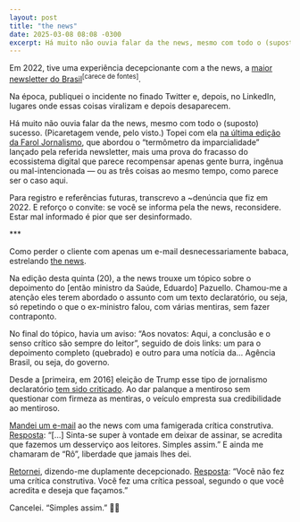 ```yaml
---
layout: post
title: "the news"
date: 2025-03-08 08:08 -0300
excerpt: Há muito não ouvia falar da the news, mesmo com todo o (suposto) sucesso. Topei com ela na última edição da Farol Jornalismo.
---
```

Em 2022, tive uma experiência decepcionante com a the news, a <a href="https://www.niemanlab.org/reading/the-news-might-be-the-most-successful-newsletter-youve-never-heard-of/">maior newsletter do Brasil</a><sup>[carece de fontes]</sup>.

Na época, publiquei o incidente no finado Twitter e, depois, no LinkedIn, lugares onde essas coisas viralizam e depois desaparecem.

Há muito não ouvia falar da the news, mesmo com todo o (suposto) sucesso. (Picaretagem vende, pelo visto.) Topei com ela [na última edição da Farol Jornalismo](https://faroljornalismo.substack.com/p/nfj498-o-termometro-da-imparcialidade), que abordou o “termômetro da imparcialidade” lançado pela referida newsletter, mais uma prova do fracasso do ecossistema digital que parece recompensar apenas gente burra, ingênua ou mal-intencionada — ou as três coisas ao mesmo tempo, como parece ser o caso aqui.

Para registro e referências futuras, transcrevo a ~denúncia que fiz em 2022. E reforço o convite: se você se informa pela the news, reconsidere. Estar mal informado é pior que ser desinformado.

\*\*\*

Como perder o cliente com apenas um e-mail desnecessariamente babaca, estrelando [the news](https://thenewscc.beehiiv.com/).

Na edição desta quinta (20), a the news trouxe um tópico sobre o depoimento do [então ministro da Saúde, Eduardo] Pazuello. Chamou-me a atenção eles terem abordado o assunto com um texto declaratório, ou seja, só repetindo o que o ex-ministro falou, com várias mentiras, sem fazer contraponto.

No final do tópico, havia um aviso: “Aos novatos: Aqui, a conclusão e o senso crítico são sempre do leitor”, seguido de dois links: um para o depoimento completo (quebrado) e outro para uma notícia da… Agência Brasil, ou seja, do governo.

Desde a [primeira, em 2016] eleição de Trump esse tipo de jornalismo declaratório [tem sido criticado](https://www1.folha.uol.com.br/colunas/flavia-lima-ombudsman/2019/08/males-do-jornalismo-declaratorio.shtml). Ao dar palanque a mentiroso sem questionar com firmeza as mentiras, o veículo empresta sua credibilidade ao mentiroso.

[Mandei um e-mail](/assets/2025/3/the-news/the-news-1.jpeg) ao the news com uma famigerada crítica construtiva. [Resposta](/assets/2025/3/the-news/the-news-2.jpeg): “[…] Sinta-se super à vontade em deixar de assinar, se acredita que fazemos um desserviço aos leitores. Simples assim.” E ainda me chamaram de “Rô”, liberdade que jamais lhes dei.

[Retornei](/assets/2025/3/the-news/the-news-3.jpeg), dizendo-me duplamente decepcionado. [Resposta](/assets/2025/3/the-news/the-news-4.jpeg): “Você não fez uma crítica construtiva. Você fez uma crítica pessoal, segundo o que você acredita e deseja que façamos.”

Cancelei. “Simples assim.” 🤷‍♀️